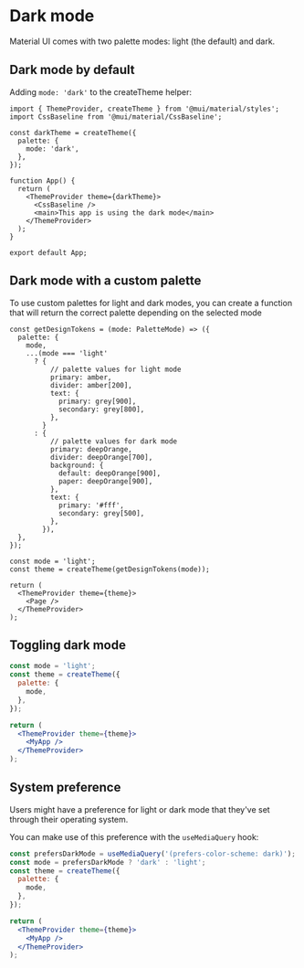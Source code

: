 # Dark mode

Material UI comes with two palette modes: light (the default) and dark.


## Dark mode by default

Adding `mode: 'dark'` to the createTheme helper:

```tsx
import { ThemeProvider, createTheme } from '@mui/material/styles';
import CssBaseline from '@mui/material/CssBaseline';

const darkTheme = createTheme({
  palette: {
    mode: 'dark',
  },
});

function App() {
  return (
    <ThemeProvider theme={darkTheme}>
      <CssBaseline />
      <main>This app is using the dark mode</main>
    </ThemeProvider>
  );
}

export default App;
```

## Dark mode with a custom palette

To use custom palettes for light and dark modes, you can create a function that will return the correct palette depending on the selected mode

```tsx
const getDesignTokens = (mode: PaletteMode) => ({
  palette: {
    mode,
    ...(mode === 'light'
      ? {
          // palette values for light mode
          primary: amber,
          divider: amber[200],
          text: {
            primary: grey[900],
            secondary: grey[800],
          },
        }
      : {
          // palette values for dark mode
          primary: deepOrange,
          divider: deepOrange[700],
          background: {
            default: deepOrange[900],
            paper: deepOrange[900],
          },
          text: {
            primary: '#fff',
            secondary: grey[500],
          },
        }),
  },
});
```

```tsx
const mode = 'light';
const theme = createTheme(getDesignTokens(mode));

return (
  <ThemeProvider theme={theme}>
    <Page />
  </ThemeProvider>
);
```


## Toggling dark mode

```jsx
const mode = 'light';
const theme = createTheme({
  palette: {
    mode,
  },
});

return (
  <ThemeProvider theme={theme}>
    <MyApp />
  </ThemeProvider>
);
```

## System preference

Users might have a preference for light or dark mode that they've set through their operating system.

You can make use of this preference with the `useMediaQuery` hook:

```jsx
const prefersDarkMode = useMediaQuery('(prefers-color-scheme: dark)');
const mode = prefersDarkMode ? 'dark' : 'light';
const theme = createTheme({
  palette: {
    mode,
  },
});

return (
  <ThemeProvider theme={theme}>
    <MyApp />
  </ThemeProvider>
);
```
